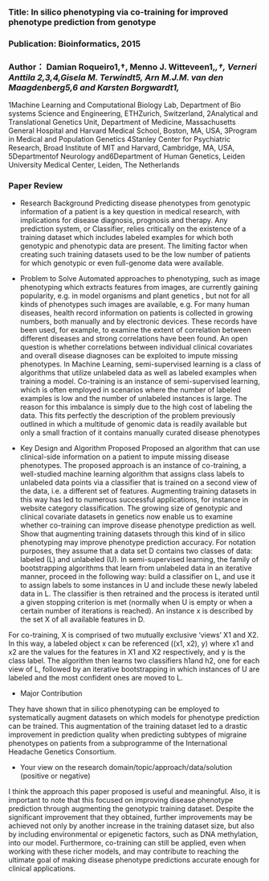
### Title: In silico phenotyping via co-training for improved phenotype prediction from genotype
### Publication: Bioinformatics, 2015

### Author： Damian Roqueiro1,†, Menno J. Witteveen1,*,†, Verneri Anttila 2,3,4,Gisela M. Terwindt5, Arn M.J.M. van den Maagdenberg5,6 and Karsten Borgwardt1,*

1Machine  Learning  and  Computational  Biology  Lab,  Department  of  Bio systems  Science  and  Engineering,  ETHZurich, Switzerland,
2Analytical and Translational Genetics Unit, Department of Medicine, Massachusetts General Hospital  and  Harvard  Medical  School,  Boston,  MA,  USA,
3Program in Medical and Population Genetics
4Stanley Center for Psychiatric Research, Broad Institute of MIT and Harvard, Cambridge, MA, USA,
5Departmentof Neurology and6Department of Human Genetics, Leiden University Medical Center, Leiden, The Netherlands
  
### Paper Review
- Research Background
Predicting disease phenotypes from genotypic information of a patient is a key question in medical research, with implications for disease diagnosis, prognosis and therapy. Any prediction system, or Classifier, relies critically on the existence of a training dataset which includes labeled examples for which both genotypic and phenotypic data are present. The limiting factor when creating such training datasets used to be the low number of patients for which genotypic or even full-genome data were available. 



- Problem to Solve
Automated approaches to phenotyping, such as image phenotyping  which  extracts  features  from  images,  are  currently  gaining popularity,  e.g.  in  model  organisms  and plant genetics , but not for all kinds of phenotypes  such  images  are  available,  e.g.  For many human diseases, health record information on patients is collected in growing numbers, both manually and by electronic devices. These records have been used, for example, to examine the extent of correlation between different diseases and strong correlations have been found. An open question is whether correlations between individual clinical covariates and overall disease diagnoses can be exploited to impute missing phenotypes. In Machine Learning, semi-supervised learning is a class of algorithms that utilize unlabeled data as well as labeled examples when training a model.  Co-training is an instance  of  semi-supervised  learning,  which  is  often  employed  in scenarios  where  the  number  of  labeled  examples  is  low  and  the number of unlabeled instances is large. The reason for this imbalance is simply due to the high cost of labeling the data. This fits perfectly  the description of  the  problem previously  outlined  in which  a  multitude  of  genomic  data  is  readily  available  but  only a small fraction of it contains manually curated disease phenotypes




- Key Design and Algorithm Proposed
Proposed an algorithm that can use clinical-side information on a patient to impute missing disease phenotypes. The proposed approach is   an   instance   of   co-training, a well-studied machine learning algorithm that assigns class labels to unlabeled data points via a classifier that is trained on a second view of the data, i.e. a different set of features. Augmenting training datasets in this way has led to numerous successful applications, for instance in website category classification.  The growing size of genotypic and clinical covariate datasets in genetics now enable us to examine whether co-training can improve disease phenotype prediction as well. Show that augmenting training datasets through this kind of in silico phenotyping may improve phenotype prediction accuracy.
For  notation  purposes,  they  assume  that  a  data set D contains  two  classes  of  data:  labeled (L)  and unlabeled (U).  In  semi-supervised  learning,  the family  of bootstrapping  algorithms  that learn  from  unlabeled  data  in  an  iterative  manner,  proceed  in  the following way: build a classifier on L, and use it to assign labels to some instances in U and include these newly labeled data in L.  The classifier is then retrained and the process is iterated until a given stopping criterion is met (normally when U is empty or when a certain number of iterations is reached).  An instance x is described by the set X of all available features in D.

For co-training, X is comprised of two mutually exclusive ‘views’ X1 and X2. In this way, a labeled object x can be referenced ((x1, x2), y) where x1 and x2 are the values for the features in X1 and X2 respectively, and y is the class label. The algorithm then learns two classifiers h1and h2, one for each view of L, followed by an iterative bootstrapping in which instances of U are labeled and the most confident ones are moved to L.

- Major Contribution

They have shown that in silico phenotyping can be employed to systematically augment datasets on which models for phenotype prediction can be trained. This augmentation of the training dataset led to a drastic improvement in prediction quality when predicting subtypes of migraine phenotypes on patients from a subprogramme of the International Headache Genetics Consortium.


- Your view on the research domain/topic/approach/data/solution (positive or negative)

I think the approach this paper proposed is useful and meaningful. Also, it is important to note that this focused on improving disease phenotype prediction through augmenting the genotypic training dataset. Despite the significant improvement that they obtained, further improvements may be achieved not only by another increase in the training dataset size, but also by including environmental or epigenetic factors, such as DNA methylation, into our model. Furthermore, co-training can still be applied, even when working with these richer models, and may contribute to reaching the ultimate goal of making disease phenotype predictions accurate enough for clinical applications.

